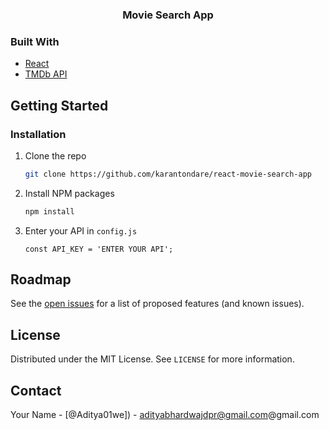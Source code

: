 
<p align="center">
  <h3 align="center">Movie Search App</h3>


### Built With

* [React](https://reactjs.org/)
* [TMDb API](https://developers.themoviedb.org/3)

<!-- GETTING STARTED -->
## Getting Started

### Installation

1. Clone the repo
   ```sh
   git clone https://github.com/karantondare/react-movie-search-app
   ```
2. Install NPM packages
   ```sh
   npm install
   ```
4. Enter your API in `config.js`
   ```JS
   const API_KEY = 'ENTER YOUR API';
   ```

<!-- ROADMAP -->
## Roadmap

See the [open issues](https://github.com/karantondare/react-movie-search-app/issues) for a list of proposed features (and known issues).

<!-- LICENSE -->
## License

Distributed under the MIT License. See `LICENSE` for more information.

<!-- CONTACT -->
## Contact

Your Name - [@Aditya01we]) - adityabhardwajdpr@gmail.com@gmail.com



